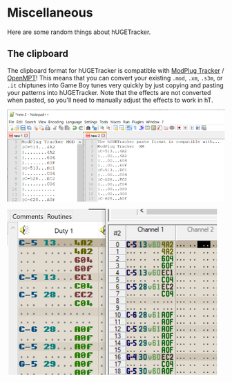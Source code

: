 # Miscellaneous

Here are some random things about hUGETracker.

## The clipboard

The clipboard format for hUGETracker is compatible with [ModPlug Tracker](https://www.modplug.com) / [OpenMPT](https://openmpt.org)!
This means that you can convert your existing `.mod`, `.xm`, `.s3m`, or `.it` chiptunes into Game Boy tunes very quickly by just copying and pasting your patterns into hUGETracker.
Note that the effects are not converted when pasted, so you'll need to manually adjust the effects to work in hT.

![Screenshot of the clipboard format of hUGETracker and ModPlug](../img/clipboards.png)

![Screenshot of the same clipboards, pasted into hUGETracker and ModPlug](../img/pasted.png)
